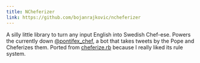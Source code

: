 ```yaml
---
title: NCheferizer
link: https://github.com/bojanrajkovic/ncheferizer
---
```


A silly little library to turn any input English into Swedish Chef-ese. Powers
the currently down [@pontifex_chef][pope], a bot that takes tweets by the Pope
and Cheferizes them. Ported from [cheferize.rb][] because I really liked its
rule system.

[pope]: https://twitter.com/pontifex_chef
[cheferize.rb]: https://github.com/alexdean/cheferize